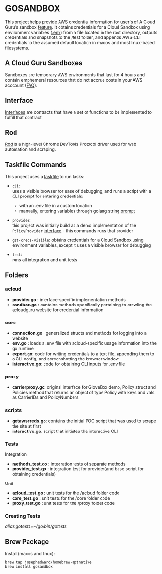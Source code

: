 # GOSANDBOX

This project helps provide AWS credential information for user's of A Cloud Guru's sandbox [feature](https://help.acloud.guru/hc/en-us/articles/360001389256-AWS-Cloud-Sandbox). It obtains credentials for a Cloud Sandbox using environment variables ([.env](https://github.com/joho/godotenv)) from a file located in the root directory, outputs credentials and snapshots to the /test folder, and appends AWS-CLI credentials to the assumed default location in macos and most linux-based filesystems.

## A Cloud Guru Sandboxes

Sandboxes are temporary AWS environments that last for 4 hours and contain emphemeral resources that do not accrue costs in your AWS acccount ([FAQ](https://help.acloud.guru/hc/en-us/articles/360001477955-Cloud-Playground-FAQ#h_91f2897f-8feb-40a6-aeac-374c51c927c5)). 

## Interface

[Interfaces](https://golangdocs.com/interfaces-in-golang) are contracts that have a set of functions to be implemented to fulfill that contract

## Rod

[Rod](go-rod.github.io) is a high-level Chrome DevTools Protocol driver used for web automation and scraping. 

## Taskfile Commands

This project uses a [taskfile](https://taskfile.dev/) to run tasks:

- `cli`:  
uses a visible browser for ease of debugging, and runs a script with a CLI prompt for entering credentials:
    - with an .env file in a custom location 
    - manually, entering variables through golang string [prompt](https://github.com/manifoldco/promptui)

- `provider`:  
this project was initially build as a demo implementation of the `PolicyProvider` [interface](./proxy/README.md) - this commands runs that provider

- `get-creds-visible`: 
obtains credentials for a Cloud Sandbox using environment variables, except it uses a visible browser for debugging

- `test`:  
runs all integration and unit tests


## Folders 

### acloud

- **provider.go** : interface-specific implementation methods
- **sandbox.go** : contains methods specifically pertaining to crawling the acloudguru website for credential information 

### core

- **connection.go** : generalized structs and methods for logging into a website
- **env.go** :  loads a .env file with acloud-specific usage information into the go runtime
- **export.go**: code for writing credentials to a text file, appending them to a CLI config, and screenshotting the browser window
- **interactive.go**: code for obtaining CLI inputs for .env file 

### proxy

- **carrierproxy.go**: original interface for GloveBox demo, Policy struct and Policies method that returns an object of type Policy with keys and vals as CarrierIDs and PolicyNumbers

### scripts

- **getawscreds.go**: contains the initial POC script that was used to scrape the site at first 
- **interactive.go**: script that initiates the interactive CLI 

### Tests

Integration
- **methods_test.go** : integration tests of separate methods 
- **provider_test.go** : integration test for provider(and base script for obtaining credentials)

Unit
- **acloud_test.go** : unit tests for the /acloud folder code
- **core_test.go** : unit tests for the /core folder code
- **proxy_test.go** : unit tests for the /proxy folder code


### Creating Tests 

*alias gotests=~/go/bin/gotests*



## Brew Package
Install (macos and linux): 
```
brew tap josephedward/homebrew-aptnative
brew install gosandbox
```
